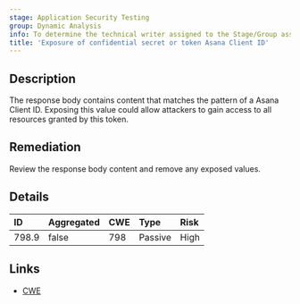 ```yaml
---
stage: Application Security Testing
group: Dynamic Analysis
info: To determine the technical writer assigned to the Stage/Group associated with this page, see https://handbook.gitlab.com/handbook/product/ux/technical-writing/#assignments
title: 'Exposure of confidential secret or token Asana Client ID'
---
```


## Description

The response body contains content that matches the pattern of a Asana Client ID.
Exposing this value could allow attackers to gain access to all resources granted by this token.

## Remediation

Review the response body content and remove any exposed values.

## Details

| ID | Aggregated | CWE | Type | Risk |
|:---|:-----------|:----|:-----|:-----|
| 798.9 | false | 798 | Passive | High |

## Links

- [CWE](https://cwe.mitre.org/data/definitions/798.html)
